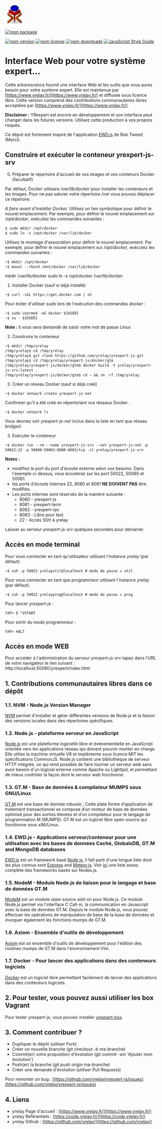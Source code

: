 ![yrexpert_logo.png](./images/yrexpert_logo.png)

[![npm package](https://nodei.co/npm/yrexpert-js.png?downloads=true&downloadRank=true&stars=true)](https://nodei.co/npm/yrexpert-js/)

[![npm version][npm-image]][npm-url]
[![npm license][license-image]][npm-url]
[![npm downloads][downloads-image]][downloads-url]
[![JavaScript Style Guide](https://img.shields.io/badge/code_style-standard-brightgreen.svg)](https://standardjs.com)

# Interface Web pour votre système expert...
Cette arborescence fournit une interface Web et les outils que vous aurez besoin pour votre système expert. Elle est maintenue par [https://www.yrelay.fr/](https://www.yrelay.fr/) et diffusée sous licence libre. Cette version comprend des contributions communautaires libres acceptées par [https://www.yrelay.fr/](https://www.yrelay.fr/).

**Disclaimer :** YRexpert est encore en développement et son interface peut changer dans les futures versions. Utilisez cette production à vos propres risques.

Ce dépot est fortement inspiré de l'application [EWD.js](http://www.mgateway.com/) de Rob Tweed (Merci).

## Construire et exécuter le conteneur **yrexpert-js-srv**
0) Préparer le répertoire d'accueil de vos images et vos contenurs Docker (facultatif)

Par défaut, Docker utilisara */var/lib/docker* pour installer les conteneurs et les images. Pour ne pas saturer votre répertoire */var* vous pouvez déplacer ce réperoire.

*A faire avant d'installer Docker.*
Utilisez un lien symbolique pour définir le nouvel emplacement. Par exemple, pour définir le nouvel emplacement sur */opt/docker*, exécutez les commandes suivantes :
````shell
$ sudo mkdir /opt/docker
$ sudo ln -s /opt/docker /var/lib/docker
````

Utilisez le montage d'association pour définir le nouvel emplacement. Par exemple, pour définir le nouvel emplacement sur */opt/docker*, exécutez les commandes suivantes :
````shell
~$ mkdir /opt/docker
~$ mount --rbind /mnt/docker /var/lib/docker
````

mkdir /var/lib/docker
sudo ln -s /opt/docker /var/lib/docker


1) Installer Docker (sauf si déjà installé)
````shell
~$ curl -sSL https://get.docker.com | sh
````
Pour éviter d'utiliser *sudo* lors de l'exécution des commandes *docker* :
````shell
~$ sudo usermod -aG docker ${USER}
~$ su - ${USER}
````

**Note :** Il vous sera demandé de saisir votre mot de passe Linux

2) Construire le conteneur
````shell
~$ mkdir /tmp/yrelay
/tmp/yrelay$ cd /tmp/yrelay
/tmp/yrelay$ git clone https://github.com/yrelay/yrexpert-js.git
/tmp/yrelay$ cd /tmp/yrelay/yrexpert-js/docker/gtm
/tmp/yrelay/yrexpert-js/docker/gtm$ docker build -t yrelay/yrexpert-js-srv:latest .
/tmp/yrelay/yrexpert-js/docker/gtm$ cd ~ && rm -rf /tmp/yrelay
````
3) Créer un réseau Docker (sauf si déjà créé)
````shell
~$ docker network create yrexpert-js-net
````

Confirmer qu'il a été créé en répertoriant vos réseaux Docker :
````shell
~$ docker network ls
````

Vous devriez voir *yrexpert-js-net* inclus dans la liste en tant que réseau *bridged*.

3) Exécuter le conteneur
````shell
~$ docker run --rm --name yrexpert-js-srv --net yrexpert-js-net -p 50022:22 -p 50080-50083:8080-8083/tcp -it yrelay/yrexpert-js-srv
````

**Notes :**
- modifiez le port du port d'écoute externe selon vos besoins. Dans l'exemple ci-dessus, vous écouterez sur les port 50022, 50080 et 50081.
- les ports d'écoute internes 22, 8080 et 8081 **NE DOIVENT PAS** être modifiés.
- Les ports internes sont réservés de la manière suivante :
  - 8080 - yrexpert-js
  - 8081 - yrexpert-term
  - 8082 - yrexpert-rpc
  - 8083 - Libre pour test
  - 22 - Accès SSH à yrelay

Laisser au serveur *yrexpert-js-srv* quelques secondes pour démarrer.

## Accès en mode terminal
Pour vous connecter en tant qu'utilisateur utilisant l'instance *yrelay* (par défaut):
````shell
~$ ssh -p 50022 yrelayutil@localhost # mode de passe = util
````

Pour vous connecter en tant que programmeur utilisant l'instance *yrelay* (par défaut):
````shell
~$ ssh -p 50022 yrelayprog@localhost # mode de passe = prog
````
Pour lancer *yrexpert-js* :
````
YXP> D ^VSTART
````

Pour sortir du mode programmeur :
````
YXP> HALT
````

## Accès en mode WEB
Pour accéder à l'administration du serveur *yrexpert-js-srv* tapez dans l'URL de votre navigateur le lien suivant : http://localhost:50080/yrexpert/index.html

## 1. Contributions communautaires libres dans ce dépôt
### 1.1. NVM - Node.js Version Manager
[NVM](https://github.com/creationix/nvm) permet d'installer et gérer différentes versions de Node.js et la liaison des versions locales dans des répertoires spécifiques.

### 1.2. Node.js - plateforme serveur en JavaScript
[Node.js](https://nodejs.org/) est une plateforme logicielle libre et événementielle en JavaScript orientée vers les applications réseau qui doivent pouvoir monter en charge. Elle utilise la machine virtuelle V8 et implémente sous licence MIT les spécifications CommonJS. Node.js contient une bibliothèque de serveur HTTP intégrée, ce qui rend possible de faire tourner un serveur web sans avoir besoin d'un logiciel externe comme Apache ou Lighttpd, et permettant de mieux contrôler la façon dont le serveur web fonctionne.

### 1.3. GT.M - Base de données & compilateur MUMPS sous GNU/Linux
[GT.M](https://sourceforge.net/projects/fis-gtm/) est une base de donnée robuste ; Cette plate forme d’application de traitement transactionnel se compose d’un moteur de base de données optimisé pour des sorties élevées et d’un compilateur pour le langage de programmation M (MUMPS). GT.M est un logiciel libre open-source qui fonctionne sous x86/Linux.

### 1.4. EWD.js - Applications serveur/conteneur pour une utilisation avec les bases de données Caché, GlobalsDB, GT.M and MongoDB databases
[EWD.js](http://www.mgateway.com/) est un framework basé [Node.js](https://nodejs.org/), il fait parti d'une longue liste dont les plus connus sont [Express](http://expressjs.com/) and [Meteor.js](https://www.meteor.com/).  Voir [ici](http://nodeframework.com/#mvc) une liste assez complète des frameworks basés sur Nodes.js.

### 1.5. NodeM - Module Node.js de liaison pour le langage et base de données GT.M
[ModeM](https://github.com/dlwicksell/nodem) est un module open source add-on pour Node.js. Ce module Node.js permet via l'interface C Call-in, la communication en Javascript avec la base de données GT.M. Depuis le module Node.js, vous pouvez effectuer les opérations de manipulation de base de la base de données et invoquer également les fonctions mumps de GT.M. 

### 1.6. Axiom - Ensemble d'outils de développement
[Axiom](https://github.com/dlwicksell/axiom) est un ensemble d'outils de développement pour l'édition des routines mumps de GT.M dans l'environnement Vim.

### 1.7. Docker - Pour lancer des applications dans des conteneurs logiciels
[Docker](https://docs.docker.com/) est un logiciel libre permettant facilement de lancer des applications dans des conteneurs logiciels.

## 2. Pour tester, vous pouvez aussi utiliser les box Vagrant
Pour tester yrexpert-js, vous pouvez installer [yrexpert-box](https://github.com/yrelay/yrexpert-box).

## 3. Comment contribuer ?
* Dupliquer le dépôt (utiliser Fork)
* Créer un nouvelle branche (git checkout -b ma-branche)
* Commit(er) votre proposition d'évolution (git commit -am 'Ajouter mon évolution')
* Push(er) la branche (git push origin ma-branche)
* Créer une demande d'évolution (utiliser Pull Requests)

Pour remonter un bug : [https://github.com/yrelay/yrexpert-js/issues](https://github.com/yrelay/yrexpert-js/issues)

## 4. Liens
* yrelay Page d'accueil : [https://www.yrelay.fr/](https://www.yrelay.fr/)
* yrelay Référentiels : [https://code.yrelay.fr/](https://code.yrelay.fr/)
* yrelay Github : [https://github.com/yrelay/](https://github.com/yrelay/)

[npm-image]: https://img.shields.io/npm/v/yrexpert-js.svg
[license-image]: https://img.shields.io/npm/l/yrexpert-js.svg
[npm-url]: https://npmjs.org/package/yrexpert-js

[downloads-image]: https://img.shields.io/npm/dm/yrexpert-js.svg
[downloads-url]: https://npmjs.org/package/yrexpert-js
